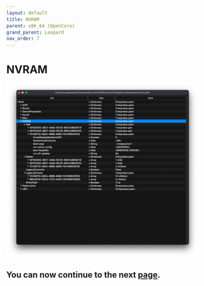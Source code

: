 ```yaml
---
layout: default
title: NVRAM
parent: x86_64 (OpenCore)
grand_parent: Leopard
nav_order: 7
---
```


# NVRAM

<a href="https://raw.githubusercontent.com/royalgraphx/DarwinKVM/main/docs/assets/OpenCoreNVRAM.png"><img src="../../../assets/OpenCoreNVRAM.png" alt=""></a>



## You can now continue to the next <a href="../07-PlatformInfo">page</a>.
